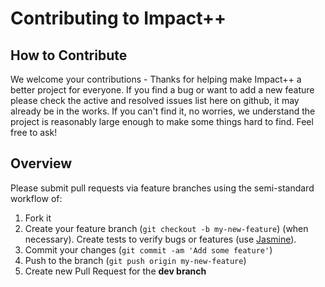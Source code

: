 # Contributing to Impact++

## How to Contribute

We welcome your contributions - Thanks for helping make Impact++ a better project for everyone. If you find a bug or want to add a new feature please check the active and resolved issues list here on github, it may already be in the works. If you can't find it, no worries, we understand the project is reasonably large enough to make some things hard to find. Feel free to ask!

## Overview

Please submit pull requests via feature branches using the semi-standard workflow of:

1. Fork it
2. Create your feature branch (`git checkout -b my-new-feature`)
(when necessary). Create tests to verify bugs or features (use [Jasmine](https://github.com/pivotal/jasmine)).
3. Commit your changes (`git commit -am 'Add some feature'`)
4. Push to the branch (`git push origin my-new-feature`)
5. Create new Pull Request for the **dev branch**